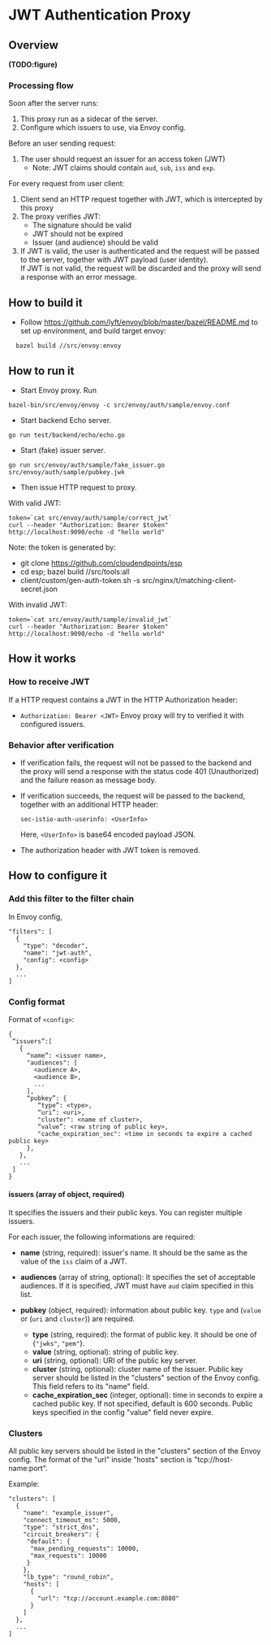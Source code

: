 # JWT Authentication Proxy

## Overview

__(TODO:figure)__


### Processing flow

Soon after the server runs:

1. This proxy run as a sidecar of the server.
2. Configure which issuers to use, via Envoy config.

Before an user sending request:

1. The user should request an issuer for an access token (JWT)
    - Note: JWT claims should contain `aud`, `sub`, `iss` and `exp`.

For every request from user client:

1. Client send an HTTP request together with JWT, which is intercepted by this proxy
2. The proxy verifies JWT:
    - The signature should be valid
    - JWT should not be expired
    - Issuer (and audience) should be valid
3. If JWT is valid, the user is authenticated and the request will be passed to the server, together with JWT payload (user identity). \
   If JWT is not valid, the request will be discarded and the proxy will send a response with an error message.


## How to build it

* Follow https://github.com/lyft/envoy/blob/master/bazel/README.md to set up environment, and build target envoy:

```
  bazel build //src/envoy:envoy
```

## How to run it

* Start Envoy proxy. Run

```
bazel-bin/src/envoy/envoy -c src/envoy/auth/sample/envoy.conf
```

* Start backend Echo server.

```
go run test/backend/echo/echo.go
```

* Start (fake) issuer server.

```
go run src/envoy/auth/sample/fake_issuer.go src/envoy/auth/sample/pubkey.jwk
```

* Then issue HTTP request to proxy.

With valid JWT:
```
token=`cat src/envoy/auth/sample/correct_jwt`
curl --header "Authorization: Bearer $token" http://localhost:9090/echo -d "hello world"
```
Note: the token is generated by:
* git clone https://github.com/cloudendpoints/esp
* cd esp;  bazel build //src/tools:all
* client/custom/gen-auth-token.sh -s src/nginx/t/matching-client-secret.json

With invalid JWT:
```
token=`cat src/envoy/auth/sample/invalid_jwt`
curl --header "Authorization: Bearer $token" http://localhost:9090/echo -d "hello world"
```

## How it works

### How to receive JWT

If a HTTP request contains a JWT in the HTTP Authorization header:
- `Authorization: Bearer <JWT>` 
Envoy proxy will try to verified it with configured issuers.

### Behavior after verification

- If verification fails, the request will not be passed to the backend and the proxy will send a response with the status code 401 (Unauthorized) and the failure reason as message body.
- If verification succeeds, the request will be passed to the backend, together with an additional HTTP header:
  
  ```
  sec-istio-auth-userinfo: <UserInfo>
  ```
  
  Here, `<UserInfo>` is  base64 encoded payload JSON.
- The authorization header with JWT token is removed.


## How to configure it

### Add this filter to the filter chain

In Envoy config,
```
"filters": [
  {
    "type": "decoder",
    "name": "jwt-auth",
    "config": <config>
  },
  ...
]
```

### Config format

Format of `<config>`:
```
{
 “issuers”:[
   {
     “name”: <issuer name>,
     "audiences": [
       <audience A>,
       <audience B>,
       ...
     ],
     “pubkey”: {
        “type”: <type>, 
        “uri”: <uri>, 
        "cluster": <name of cluster>,
        “value”: <raw string of public key>,
        "cache_expiration_sec": <time in seconds to expire a cached public key>
     }, 
   },
   ...
 ]
}
```

#### issuers (array of object, required)

It specifies the issuers and their public keys.
You can register multiple issuers.


For each issuer, the following informations are required:
- __name__  (string, required): issuer's name. It should be the same as the value of the `iss` claim of a JWT.
- __audiences__ (array of string, optional): 
It specifies the set of acceptable audiences.
If it is specified, JWT must have `aud` claim specified in this list.

- __pubkey__ (object, required): information about public key.
  `type` and (`value` or (`uri` and `cluster`)) are required.
  - __type__ (string, required): the format of public key. It should be one of {`"jwks"`, `"pem"`}.
  - __value__ (string, optional): string of public key.
  - __uri__ (string, optional): URI of the public key server.
  - __cluster__ (string, optional): cluster name of the issuer.  Public key server should be listed in the "clusters" section of the Envoy config. This field refers to its "name" field.
  - __cache_expiration_sec__ (integer, optional): time in seconds to expire a cached public key. If not specified, default is 600 seconds.  Public keys specified in the config "value" field never expire.
  

### Clusters

All public key servers should be listed in the "clusters" section of the Envoy config.  The format of the "url" inside "hosts" section is "tcp://host-name:port".

Example:
```
"clusters": [
  {
    "name": "example_issuer",
    "connect_timeout_ms": 5000,
    "type": "strict_dns",
    "circuit_breakers": {
     "default": {
      "max_pending_requests": 10000,
      "max_requests": 10000
     }
    },
    "lb_type": "round_robin",
    "hosts": [
      {
        "url": "tcp://account.example.com:8080"
      }
    ]
  },
  ...
]
```

